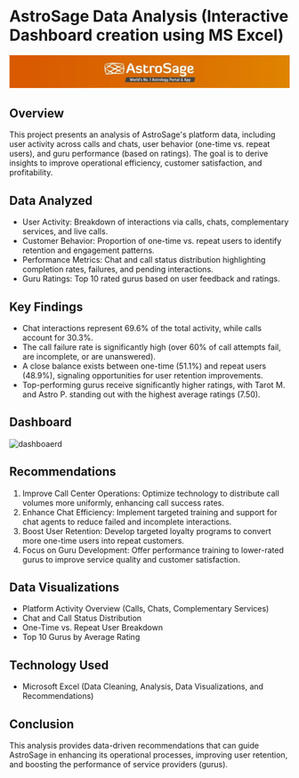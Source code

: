 # AstroSage Data Analysis (Interactive Dashboard creation using MS Excel)

![AstroSage logo](https://github.com/kiranhd/AstroSage_data-analysis-dashboard/blob/main/AstroSage_logo.jpg)
## Overview
This project presents an analysis of AstroSage's platform data, including user activity across calls and chats, user behavior (one-time vs. repeat users), and guru performance (based on ratings). The goal is to derive insights to improve operational efficiency, customer satisfaction, and profitability.

## Data Analyzed
* User Activity: Breakdown of interactions via calls, chats, complementary services, and live calls.
* Customer Behavior: Proportion of one-time vs. repeat users to identify retention and engagement patterns.
* Performance Metrics: Chat and call status distribution highlighting completion rates, failures, and pending interactions.
* Guru Ratings: Top 10 rated gurus based on user feedback and ratings.
## Key Findings
* Chat interactions represent 69.6% of the total activity, while calls account for 30.3%.
* The call failure rate is significantly high (over 60% of call attempts fail, are incomplete, or are unanswered).
* A close balance exists between one-time (51.1%) and repeat users (48.9%), signaling opportunities for user retention improvements.
* Top-performing gurus receive significantly higher ratings, with Tarot M. and Astro P. standing out with the highest average ratings (7.50).
## Dashboard
![dashboaerd]()
## Recommendations
1. Improve Call Center Operations: Optimize technology to distribute call volumes more uniformly, enhancing call success rates.
2. Enhance Chat Efficiency: Implement targeted training and support for chat agents to reduce failed and incomplete interactions.
3. Boost User Retention: Develop targeted loyalty programs to convert more one-time users into repeat customers.
4. Focus on Guru Development: Offer performance training to lower-rated gurus to improve service quality and customer satisfaction.
## Data Visualizations
* Platform Activity Overview (Calls, Chats, Complementary Services)
* Chat and Call Status Distribution
* One-Time vs. Repeat User Breakdown
* Top 10 Gurus by Average Rating
## Technology Used
* Microsoft Excel (Data Cleaning, Analysis, Data Visualizations, and Recommendations)
## Conclusion
This analysis provides data-driven recommendations that can guide AstroSage in enhancing its operational processes, improving user retention, and boosting the performance of service providers (gurus).
